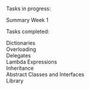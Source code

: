Tasks in progress:

Summary Week 1

Tasks completed:

Dictionaries<br/>
Overloading<br/>
Delegates<br/>
Lambda Expressions<br/>
Inheritance<br/>
Abstract Classes and Interfaces<br/>
Library<br/>